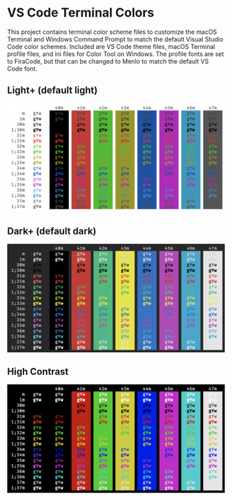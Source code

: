 # VS Code Terminal Colors

This project contains terminal color scheme files to customize the macOS
Terminal and Windows Command Prompt to match the default Visual Studio
Code color schemes. Included are VS Code theme files, macOS Terminal
profile files, and ini files for Color Tool on Windows. The profile
fonts are set to FiraCode, but that can be changed to Menlo to match
the default VS Code font.

## Light+ (default light)

![Light+ preview](images/default-light.png)

## Dark+ (default dark)

![Dark+ preview](images/default-dark.png)

## High Contrast

![High Çontrast preview](images/hc.png)
